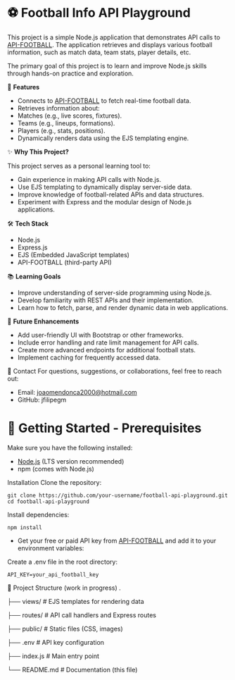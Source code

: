 # ⚽ Football Info API Playground
This project is a simple Node.js application that demonstrates API calls to [API-FOOTBALL](https://www.api-football.com). The application retrieves and displays various football information, such as match data, team stats, player details, etc.

The primary goal of this project is to learn and improve Node.js skills through hands-on practice and exploration.

🌟 **Features**

- Connects to [API-FOOTBALL](https://www.api-football.com) to fetch real-time football data.
- Retrieves information about:
- Matches (e.g., live scores, fixtures).
- Teams (e.g., lineups, formations).
- Players (e.g., stats, positions).
- Dynamically renders data using the EJS templating engine.

✨ **Why This Project?**

This project serves as a personal learning tool to:

- Gain experience in making API calls with Node.js.
- Use EJS templating to dynamically display server-side data.
- Improve knowledge of football-related APIs and data structures.
- Experiment with Express and the modular design of Node.js applications.

🛠️ **Tech Stack**
- Node.js
- Express.js
- EJS (Embedded JavaScript templates)
- API-FOOTBALL (third-party API)

📚 **Learning Goals**
- Improve understanding of server-side programming using Node.js.
- Develop familiarity with REST APIs and their implementation.
- Learn how to fetch, parse, and render dynamic data in web applications.

🎯 **Future Enhancements**
- Add user-friendly UI with Bootstrap or other frameworks.
- Include error handling and rate limit management for API calls.
- Create more advanced endpoints for additional football stats.
- Implement caching for frequently accessed data.

📧 Contact
For questions, suggestions, or collaborations, feel free to reach out:

- Email: joaomendonca2000@hotmail.com
- GitHub: jfilipegm

# 🚀 Getting Started - Prerequisites

Make sure you have the following installed:

- [Node.js](https://nodejs.org) (LTS version recommended)
- npm (comes with Node.js)

Installation
Clone the repository:
 ```
git clone https://github.com/your-username/football-api-playground.git
cd football-api-playground
```

Install dependencies:
```
npm install
```
- Get your free or paid API key from [API-FOOTBALL](https://www.api-football.com) and add it to your environment variables:

Create a .env file in the root directory:
```
API_KEY=your_api_football_key
```
📂 Project Structure (work in progress)
.

├── views/              # EJS templates for rendering data

├── routes/             # API call handlers and Express routes

├── public/             # Static files (CSS, images)

├── .env                # API key configuration

├── index.js            # Main entry point

└── README.md           # Documentation (this file)
